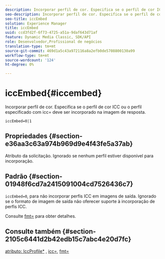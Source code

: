 ```yaml
---
description: Incorporar perfil de cor. Especifica se o perfil de cor ICC ou o perfil especificado com icc= deve ser incorporado na imagem de resposta.
seo-description: Incorporar perfil de cor. Especifica se o perfil de cor ICC ou o perfil especificado com icc= deve ser incorporado na imagem de resposta.
seo-title: iccEmbed
solution: Experience Manager
title: iccEmbed
uuid: ccd3fd2f-6f73-4725-a51a-9daf643d71af
feature: Dynamic Media Classic, SDK/API
role: Desenvolvedor,Profissional de negócios
translation-type: tm+mt
source-git-commit: 469d1a5c43a972116a8a2efb0de5708800130a99
workflow-type: tm+mt
source-wordcount: '124'
ht-degree: 0%

---
```



# iccEmbed{#iccembed}

Incorporar perfil de cor. Especifica se o perfil de cor ICC ou o perfil especificado com icc= deve ser incorporado na imagem de resposta.

`iccEmbed=0|1`

## Propriedades {#section-e36aa3c63a974b969d9e4f43fe5a37ab}

Atributo da solicitação. Ignorado se nenhum perfil estiver disponível para incorporação.

## Padrão {#section-01948f6cd7a2415091004cd7526436c7}

`iccEmbed=0`, para não incorporar perfis ICC em imagens de saída. Ignorado se o formato de imagem de saída não oferecer suporte à incorporação de perfis ICC.

Consulte [fmt=](../../../../../is-api/http-ref/image-serving-api-ref/c-http-protocol-reference/c-command-reference/r-is-http-fmt.md#reference-cdf10043423b45ba9fe15157fb3ae37a) para obter detalhes.

## Consulte também {#section-2105c6441d2b42edb15c7abc4e20d7fc}

[atributo: IccProfile*](../../../../../is-api/image-catalog/image-serving-api-ref/c-image-catalog-reference/c-icc-profile-map-reference/c-icc-profile-map-reference.md#concept-57b9148ce55249cd825cb7ee19ed057c) ,  [icc=](../../../../../is-api/http-ref/image-serving-api-ref/c-http-protocol-reference/c-command-reference/r-icc.md#reference-182b5679e21e4df3b4d330535a5a7517),  [fmt=](../../../../../is-api/http-ref/image-serving-api-ref/c-http-protocol-reference/c-command-reference/r-is-http-fmt.md#reference-cdf10043423b45ba9fe15157fb3ae37a)
